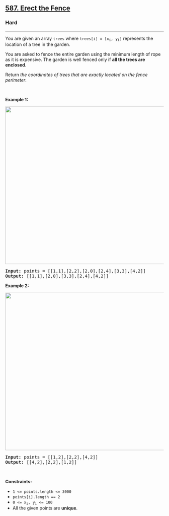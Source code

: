 <h2><a href="https://leetcode.com/problems/erect-the-fence/">587. Erect the Fence</a></h2><h3>Hard</h3><hr><div bis_skin_checked="1"><p>You are given an array <code>trees</code> where <code>trees[i] = [x<sub>i</sub>, y<sub>i</sub>]</code> represents the location of a tree in the garden.</p>

<p>You are asked to fence the entire garden using the minimum length of rope as it is expensive. The garden is well fenced only if <strong>all the trees are enclosed</strong>.</p>

<p>Return <em>the coordinates of trees that are exactly located on the fence perimeter</em>.</p>

<p>&nbsp;</p>
<p><strong class="example">Example 1:</strong></p>
<img alt="" src="https://assets.leetcode.com/uploads/2021/04/24/erect2-plane.jpg" style="width: 509px; height: 500px;">
<pre><strong>Input:</strong> points = [[1,1],[2,2],[2,0],[2,4],[3,3],[4,2]]
<strong>Output:</strong> [[1,1],[2,0],[3,3],[2,4],[4,2]]
</pre>

<p><strong class="example">Example 2:</strong></p>
<img alt="" src="https://assets.leetcode.com/uploads/2021/04/24/erect1-plane.jpg" style="width: 509px; height: 500px;">
<pre><strong>Input:</strong> points = [[1,2],[2,2],[4,2]]
<strong>Output:</strong> [[4,2],[2,2],[1,2]]
</pre>

<p>&nbsp;</p>
<p><strong>Constraints:</strong></p>

<ul>
	<li><code>1 &lt;= points.length &lt;= 3000</code></li>
	<li><code>points[i].length == 2</code></li>
	<li><code>0 &lt;= x<sub>i</sub>, y<sub>i</sub> &lt;= 100</code></li>
	<li>All the given points are <strong>unique</strong>.</li>
</ul>
</div>